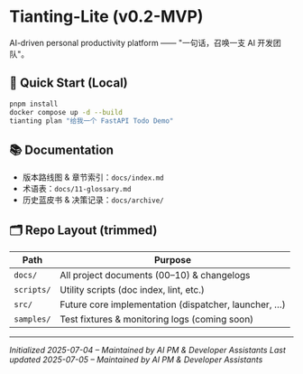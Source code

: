 # Tianting-Lite (v0.2-MVP)

AI-driven personal productivity platform —— "一句话，召唤一支 AI 开发团队"。

## 🚀 Quick Start (Local)
```bash
pnpm install
docker compose up -d --build
tianting plan "给我一个 FastAPI Todo Demo"
```

## 📚 Documentation
- 版本路线图 & 章节索引：`docs/index.md`
- 术语表：`docs/11-glossary.md`
- 历史蓝皮书 & 决策记录：`docs/archive/`

## 🗂️ Repo Layout (trimmed)
| Path | Purpose |
|------|---------|
| `docs/` | All project documents (00–10) & changelogs |
| `scripts/` | Utility scripts (doc index, lint, etc.) |
| `src/` | Future core implementation (dispatcher, launcher, …) |
| `samples/` | Test fixtures & monitoring logs (coming soon) |

---
*Initialized 2025-07-04 – Maintained by AI PM & Developer Assistants*
*Last updated 2025-07-05 – Maintained by AI PM & Developer Assistants* 